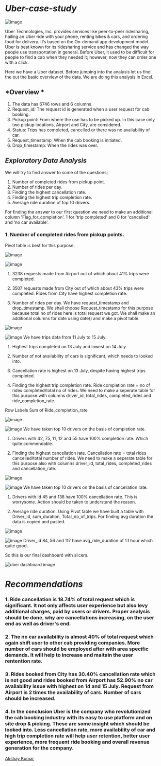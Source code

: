 # *Uber-case-study*

![image](https://user-images.githubusercontent.com/90236224/211821944-fbd53227-3813-4fcc-91a6-c91f875f6fc4.png)


Uber Technologies, Inc. provides services like peer-to-peer ridesharing, hailing an Uber ride with your phone, renting bikes & cars, and ordering food for delivery. It’s based on the On-demand app development model.
Uber is best known for its ridesharing service and has changed the way people use transportation in general. Before Uber, it used to be difficult for people to find a cab when they needed it; however, now they can order one with a click.

Here we have a Uber dataset. Before jumping into the analysis let us find the out the basic overview of the data. We are doing this analysis in Excel. 

## *Overview *
1. The data has 6746 rows and 6 columns. 
2. Request_id: The request id is generated when a user request for cab booking. 
3. Pickup point: From where the use has to be picked up. In this case only two pickup locations, Airport and City, are considered.
4. Status: Trips has completed, cancelled or there was no availability of car.
5. Request_timestamp: When the cab booking is initiated.
6. Drop_timestamp: When the rides was over.

## *Exploratory Data Analysis* 
We will try to find answer to some of the questions;
1. Number of completed rides from pickup point.
2. Number of rides per day.
3. Finding the highest cancellation rate.
4. Finding the highest trip completion rate. 
5. Average ride duration of top 10 drivers. 

For finding the answer to our first question we need to make an additional column 'Flag_for_completion'. 1 for 'trip completed' and 0 for 'cancelled' and 'no car available'.

### 1. Number of completed rides from pickup points. 
Pivot table is best for this purpose. 

![image](https://user-images.githubusercontent.com/90236224/211825312-27eabffe-4b9b-49a7-92f3-8cf5284db1cb.png)

![image](https://user-images.githubusercontent.com/90236224/211825476-5b1595b3-66de-47b2-a468-6483d6c250ef.png)
1. 3238 requests made from Airport out of which about 41% trips were completed. 
2. 3507 requests made from City out of which about 43% trips were completed. 
Rides from City have highest completion rate.  

2. Number of rides per day. 
We have request_timestamp and drop_timestamp. We shall choose Request_timestamp for this purpose because total no of rides here is total request we got. 
We shall make an additional columns for date using date() and make a pivot table. 

![image](https://user-images.githubusercontent.com/90236224/211827513-3355a629-3222-450a-9952-ad1f91cc6ed9.png)

![image](https://user-images.githubusercontent.com/90236224/211827648-6b2548e1-361c-4af5-b82c-90e908d70f33.png)
We have trips data from 11 July to 15 July. 
1. Highest trips completed on 13 July and lowest on 14 July. 
2. Number of not availability of cars is significant, which needs to looked into. 
3. Cancellation rate is highest on 13 July, despite having highest trips completed. 

3. Finding the highest trip completion rate. 
Ride completion rate = no of rides completed/total no of rides. 
We need to make a seperate table for this purpose with columns driver_id, total_rides, completed_rides and ride_completion_rate. 

Row Labels	Sum of Ride_completion_rate

![image](https://user-images.githubusercontent.com/90236224/211829951-489550eb-4ac7-4022-869e-a08fdd11951c.png)

![image](https://user-images.githubusercontent.com/90236224/211830020-a106412c-c259-4d00-9420-38d141bb6e8a.png)
We have taken top 10 drivers on the basis of completion rate. 
1. Drivers with 42, 75, 11, 12 and 55 have 100% completion rate. Which quite commendable. 

4. Finding the highest cancellation rate. 
Cancellation rate = total rides cancelled/total number of rides. 
We need to make a seperate table for this purpose also with columns driver_id, total_rides, completed_rides and cancellation_rate. 

![image](https://user-images.githubusercontent.com/90236224/211831423-f7bc053d-9214-4fba-9404-d741728a1ffc.png)

![image](https://user-images.githubusercontent.com/90236224/211831487-e164ec19-f85e-4355-af3c-41302e0124c2.png)
We have taken top 10 drivers on the basis of cancellation rate. 
1. Drivers with Id 45 and 138 have 100% cancellation rate. This is worrysome. Action should be taken to understand the reason. 

5. Average ride duration.
Using Pivot table we have built a table with Driver_id, sum_duration, Total_no_of_trips. For finding avg duration the data is copied and pasted. 

![image](https://user-images.githubusercontent.com/90236224/212477253-fade2838-85c2-46a6-bbd9-d2e650f5a8cf.png)

![image](https://user-images.githubusercontent.com/90236224/212477270-187c3b90-d981-4f3c-a0d6-5bc729c3cb62.png)
Driver_id 84, 56 and 117 have avg_ride_duration of 1.1 hour which quite good. 

So this is our final dashboard with slicers. 

![uber dashboard image](https://user-images.githubusercontent.com/90236224/212477520-614340a2-6377-4191-97fc-5c83128684a8.jpg)

# *Recommendations*
### 1. Ride cancellation is 18.74% of total request which is significant. It not only affects user experience but also levy additional charges, paid by users or drivers. Proper analysis should be done, why are cancellations increasing, on the user end as well as driver's end. 

### 2. The no car availability is almost 40% of total request which again shift user to other cab providing companies. More number of cars should be employed after with area specific demands. It will help to increase and maitain the user rentention rate. 

### 3. Rides booked from City has 30.40% cancellation rate which is not good and rides booked from Airport has 52.90% no car availability issue with highest on 14 and 15 July. Request from Airport is 2 times the availability of cars. Number of cars should be increased. 

### 4. In the conclusion Uber is the company who revolutionized the cab booking industry with its easy to use platform and on site drop & picking. These are some insight which should be looked into. Less cancellation rate, more availability of car and high trip completion rate will help user retention, better user experience, more frequent ride booking and overall revenue generation for the company.   

<div class="badge-base LI-profile-badge" data-locale="en_US" data-size="medium" data-theme="light" data-type="VERTICAL" data-vanity="akshay9605" data-version="v1"><a class="badge-base__link LI-simple-link" href="https://in.linkedin.com/in/akshay9605?trk=profile-badge">Akshay Kumar</a></div>
              











  

